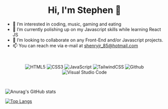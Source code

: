 <h1 align="center">Hi, I'm Stephen 👋</h1>

- 👀 I’m interested in coding, music, gaming and eating
- 🌱 I’m currently polishing up on my Javascript skills while learning React JS 
- 💞️ I’m looking to collaborate on any Front-End and/or Javascript projects. 
- 📫 You can reach me via e-mail at shenryjr_85@hotmail.com

<br>

<p align="center">
<img alt="HTML5" src="https://img.shields.io/badge/html5-%23fca9ae.svg?style=for-the-badge&logo=html5&logoColor=140200"/>
<img alt="CSS3" src="https://img.shields.io/badge/css3-%23ffd2ce.svg?style=for-the-badge&logo=css3&logoColor=140200"/>
<img alt="JavaScript" src="https://img.shields.io/badge/javascript-%23e4626b.svg?style=for-the-badge&logo=javascript&logoColor=%23F7DF1E"/>
<!-- <img alt="React" src="https://img.shields.io/badge/react-%23f2ca61.svg?style=for-the-badge&logo=react&logoColor=%2361DAFB"/> -->
<img alt="TailwindCSS" src="https://img.shields.io/badge/tailwind css-%23fca9ae.svg?style=for-the-badge&logo=tailwind-css&logoColor=140200"/>
<img alt="Github" src="https://img.shields.io/badge/github-%23e4626b.svg?style=for-the-badge&logo=github&logoColor=140200"/>
<img alt="Visual Studio Code" src="https://img.shields.io/badge/Visual Studio Code-f2ca61.svg?style=for-the-badge&logo=visual-studio-code&logoColor=140200"/>
</p>

<br>

![Anurag's GitHub stats](https://github-readme-stats.vercel.app/api?username=StephenHenryJr&show_icons=true&theme=radical)

[![Top Langs](https://github-readme-stats.vercel.app/api/top-langs/?username=StephenHenryJr&layout=compact)](https://github.com/anuraghazra/github-readme-stats)

